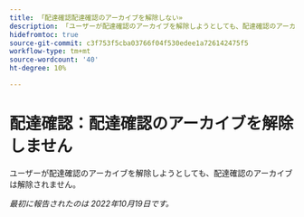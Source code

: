 ```yaml
---
title: 「配達確認配達確認のアーカイブを解除しない»
description: 「ユーザーが配達確認のアーカイブを解除しようとしても、配達確認のアーカイブは解除されません。」
hidefromtoc: true
source-git-commit: c3f753f5cba03766f04f530edee1a726142475f5
workflow-type: tm+mt
source-wordcount: '40'
ht-degree: 10%

---
```



# 配達確認：配達確認のアーカイブを解除しません

ユーザーが配達確認のアーカイブを解除しようとしても、配達確認のアーカイブは解除されません。

_最初に報告されたのは 2022年10月19日です。_

